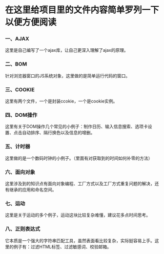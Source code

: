 # 在这里给项目里的文件内容简单罗列一下以便方便阅读

### 一、AJAX

这里是自己编写了一个ajax库，让自己更深入理解了ajax的原理。

### 二、BOM

针对浏览器窗口的JS系统对象，这里做的是简单运行代码的窗口。

### 三、COOKIE

这里有两个文件，一个是封装ccokie，一个是cookie实例。

### 四、DOM操作

这里有关于DOM操作几个常见的小例子：制作日历、输入信息搜索、选项卡设置、点击自动排序、隔行换色以及信息的增删。

### 五、计时器

这里做的是一个数码时钟的小例子。（里面有对获取到的时间如何补零的方法）

### 六、面向对象

这里涉及到的知识点有面向对象编程、工厂方式以及工厂方式重复问题的解决，还有继承的应用和命名空间。

### 七、运动

这里是关于运动的多个例子，运动这块比较复杂难懂，建议花多点时间思考。

### 八、正则表达式

它本质是一个强大的字符串匹配工具，虽然表面看比较复杂，实际挺容易上手。这里的例子有：过滤HTML标签、过滤敏感词、校验邮箱。





